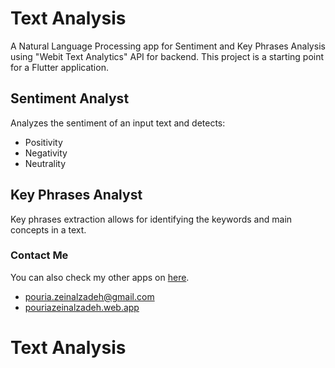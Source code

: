 # Text Analysis

A Natural Language Processing app for Sentiment and Key Phrases Analysis using "Webit Text Analytics" API for backend.
This project is a starting point for a Flutter application.

## Sentiment Analyst

Analyzes the sentiment of an input text and detects:

- Positivity
- Negativity
- Neutrality

## Key Phrases Analyst

Key phrases extraction allows for identifying the keywords and main concepts in a text.

### Contact Me

You can also check my other apps on [here](https://cafebazaar.ir/developer/413934687302?l=en).

- pouria.zeinalzadeh@gmail.com
- [pouriazeinalzadeh.web.app](https://pouriazeinalzadeh.web.app)


# Text Analysis
